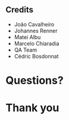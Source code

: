 <!-- .slide: data-state="normal" id="credits" data-timing="20s" data-menu-title="Credits" -->
## Credits

* João Cavalheiro
* Johannes Renner
* Matei Albu
* Marcelo Chiaradia
* QA Team
* Cédric Bosdonnat


<!-- .slide: data-state="subchapter" data-menu-title="Q & A" id="Q-and-A" -->
# Questions?


<!-- .slide: data-state="thanks" id="thank-you" data-menu-title="Thank you" -->
# Thank you

